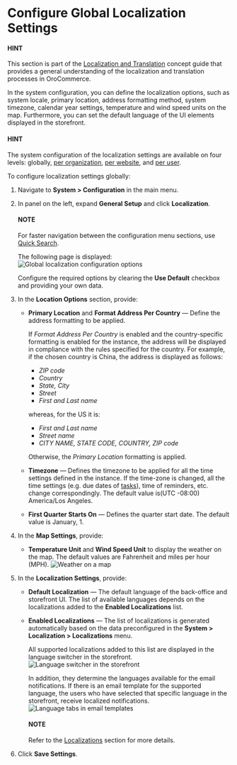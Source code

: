 <a id="sys-config-sysconfig-general-setup-localization-global"></a>

<a id="localization-localization"></a>

# Configure Global Localization Settings

#### HINT
This section is part of the [Localization and Translation](../../../../../concept-guides/administration/localization/index.md#concept-guide-localization-translation) concept guide that provides a general understanding of the localization and translation processes in OroCommerce.

<!-- begin_1 -->

In the system configuration, you can define the localization options, such as system locale, primary location, address formatting method, system timezone, calendar year settings, temperature and wind speed units on the map. Furthermore, you can set the default language of the UI elements displayed in the storefront.

#### HINT
The system configuration of the localization settings are available on four levels: globally, [per organization](../../../user-management/organizations/org-configuration/general-setup-org/organization-localization.md#config-guide-localization-organization-localization), [per website](../../../websites/web-configuration/general-sys-config/general/website-localization.md#sys-websites-sysconfig-general-setup-localization), and [per user](../../../user-management/users/configuration/user-localization.md#config-guide-localization-user-localization).

To configure localization settings globally:

1. Navigate to **System > Configuration** in the main menu.
2. In panel on the left, expand **General Setup** and click **Localization**.

   #### NOTE
   For faster navigation between the configuration menu sections, use [Quick Search](../../quick-search.md#user-guide-system-configuration-quick-search).

   The following page is displayed:
   ![Global localization configuration options](user/img/system/config_system/localization_configuration_global.png)

   Configure the required options by clearing the **Use Default** checkbox and providing your own data.
3. In the **Location Options** section, provide:
   * **Primary Location** and **Format Address Per Country** — Define the address formatting to be applied.

     If *Format Address Per Country* is enabled and the country-specific formatting is enabled for the instance, the address will be displayed in compliance with the rules specified for the country.
     For example, if the chosen country is China, the address is displayed as follows:
     * *ZIP code*
     * *Country*
     * *State, City*
     * *Street*
     * *First and Last name*

     whereas, for the US it is:
     * *First and Last name*
     * *Street name*
     * *CITY NAME, STATE CODE, COUNTRY, ZIP code*

     Otherwise, the *Primary Location* formatting is applied.
   * **Timezone** — Defines the timezone to be applied for all the time settings defined in the instance. If the time-zone is changed, all the time settings (e.g. due dates of [tasks](../../../../activities/tasks/index.md#doc-activities-tasks)), time of reminders, etc. change correspondingly. The default value is(UTC -08:00) America/Los Angeles.
   * **First Quarter Starts On** — Defines the quarter start date. The default value is January, 1.
4. In the **Map Settings**, provide:
   * **Temperature Unit** and **Wind Speed Unit** to display the weather on the map. The default values are Fahrenheit and miles per hour (MPH).
     ![Weather on a map](user/img/system/config_system/localization_map.png)
5. In the **Localization Settings**, provide:
   * **Default Localization** — The default language of the back-office and storefront UI. The list of available languages depends on the localizations added to the **Enabled Localizations** list.
   * **Enabled Localizations** — The list of localizations is generated automatically based on the data preconfigured in the **System > Localization > Localizations** menu.

     All supported localizations added to this list are displayed in the language switcher in the storefront.
     ![Language switcher in the storefront](user/img/system/config_system/language_switcher_storefront.png)

     In addition, they determine the languages available for the email notifications. If there is an email template for the supported language, the users who have selected that specific language in the storefront, receive localized notifications.
     ![Language tabs in email templates](user/img/system/config_system/language_tabs_email_template.png)

     #### NOTE
     Refer to the [Localizations](../../../localization/localizations/index.md#localization-localizations) section for more details.
6. Click **Save Settings**.

<!-- finish_1 -->
<!-- fa-bars = fa-navicon -->
<!-- Ic Tiles is used as Set As Default in saved views, and as tiles in display layout options -->
<!-- IcPencil refers to Rename in Commerce and Inline Editing in CRM -->
<!-- Check mark in the square. -->
<!-- SortDesc is also used as drop-down arrow -->
